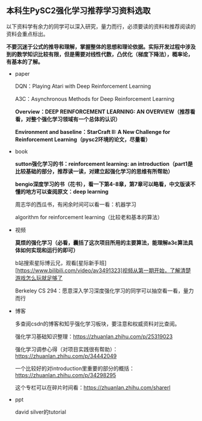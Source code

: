 ## 本科生PySC2强化学习推荐学习资料选取

以下资料学有余力的同学可以深入研究，量力而行，必须要读的资料和推荐阅读的资料会重点标出。

**不要沉迷于公式的推导和理解，掌握整体的思想和理论依据。实际开发过程中涉及到的数学知识比较有限，但是需要对线性代数，凸优化（梯度下降法），概率论，有基本的了解。**

- paper

  DQN：Playing Atari with Deep Reinforcement Learning

  A3C：Asynchronous Methods for Deep Reinforcement Learning

  **Overview：DEEP REINFORCEMENT LEARNING: AN OVERVIEW（推荐看看，对整个强化学习领域有一个总体的认识）**

  **Environment and baseline：StarCraft II: A New Challenge for Reinforcement Learning（pysc2环境的论文，尽量看）**

- book

  **sutton强化学习的书：reinforcement learning: an introduction（part1是比较基础的部分，推荐读一读，对建立起强化学习的思维有所帮助）**

  **bengio深度学习的书（花书），看一下第4-8章，第7章可以略看，中文版读不懂的地方可以查阅原文：deep learning**

  周志华的西瓜书，有闲余时间可以看一看：机器学习

  algorithm for reinforcement learning（比较老和基本的算法）


- 视频

  **莫烦的强化学习（必看，囊括了这次项目所用的主要算法，能理解a3c算法具体如何实现和运行的即可）**

  b站搜索星际博云兄，观看[星际新手班][https://www.bilibili.com/video/av3491323]视频从第一期开始，了解清楚游戏怎么玩就足够了

  Berkeley CS 294：愿意深入学习深度强化学习的同学可以抽空看一看，量力而行


- 博客

  多查阅csdn的博客和知乎强化学习板块，要注意和权威资料对比查阅。

  强化学习基础知识整理：https://zhuanlan.zhihu.com/p/25319023

  强化学习调参心得（对项目实践很有帮助）：https://zhuanlan.zhihu.com/p/34442049

  一个比较好的对introduction里重要的部分的概括：https://zhuanlan.zhihu.com/p/34298295

  这个专栏可以在碎片时间看：https://zhuanlan.zhihu.com/sharerl

- ppt

  david silver的tutorial


